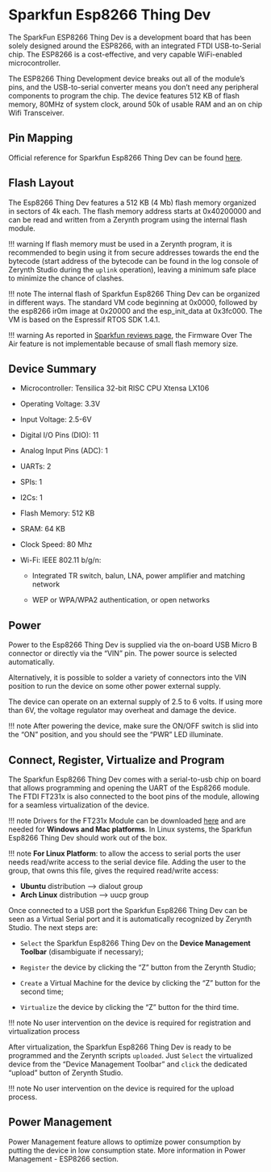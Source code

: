 # Sparkfun Esp8266 Thing Dev

The SparkFun ESP8266 Thing Dev is a development board that has been solely designed around the ESP8266, with an integrated FTDI USB-to-Serial chip. The ESP8266 is a cost-effective, and very capable WiFi-enabled microcontroller.

The ESP8266 Thing Development device breaks out all of the module’s pins, and the USB-to-serial converter means you don’t need any peripheral components to program the chip. The device features 512 KB of flash memory, 80MHz of system clock, around 50k of usable RAM and an on chip Wifi Transceiver.

## Pin Mapping

Official reference for Sparkfun Esp8266 Thing Dev can be found [here](https://www.sparkfun.com/products/13711).

## Flash Layout

The Esp8266 Thing Dev features a 512 KB (4 Mb) flash memory organized in sectors of 4k each. The flash memory address starts at 0x40200000 and can be read and written from a Zerynth program using the internal flash module.

!!! warning
	If flash memory must be used in a Zerynth program, it is recommended to begin using it from secure addresses towards the end the bytecode (start address of the bytecode can be found in the log console of Zerynth Studio during the ```uplink``` operation), leaving a minimum safe place to minimize the chance of clashes.

!!! note
	The internal flash of Sparkfun Esp8266 Thing Dev can be organized in different ways. The standard VM code beginning at 0x0000, followed by the esp8266 ir0m image at 0x20000 and the esp_init_data at 0x3fc000. The VM is based on the Espressif RTOS SDK 1.4.1.

!!! warning
	As reported in [Sparkfun reviews page](https://www.sparkfun.com/products/13711#product-review-4014), the Firmware Over The Air feature is not implementable because of small flash memory size.

## Device Summary


* Microcontroller: Tensilica 32-bit RISC CPU Xtensa LX106


* Operating Voltage: 3.3V


* Input Voltage: 2.5-6V


* Digital I/O Pins (DIO): 11


* Analog Input Pins (ADC): 1


* UARTs: 2


* SPIs: 1


* I2Cs: 1


* Flash Memory: 512 KB


* SRAM: 64 KB


* Clock Speed: 80 Mhz


* Wi-Fi: IEEE 802.11 b/g/n:


    * Integrated TR switch, balun, LNA, power amplifier and matching network


    * WEP or WPA/WPA2 authentication, or open networks

## Power

Power to the Esp8266 Thing Dev is supplied via the on-board USB Micro B connector or directly via the “VIN” pin. The power source is selected automatically.

Alternatively, it is possible to solder a variety of connectors into the VIN position to run the device on some other power external supply.

The device can operate on an external supply of 2.5 to 6 volts. If using more than 6V, the voltage regulator may overheat and damage the device.

!!! note
	After powering the device, make sure the ON/OFF switch is slid into the “ON” position, and you should see the “PWR” LED illuminate.

## Connect, Register, Virtualize and Program

The Sparkfun Esp8266 Thing Dev comes with a serial-to-usb chip on board that allows programming and opening the UART of the Esp8266 module. The FTDI FT231x is also connected to the boot pins of the module, allowing for a seamless virtualization of the device.

!!! note
	Drivers for the FT231x Module can be downloaded [here](http://www.ftdichip.com/Drivers/VCP.htm) and are needed for **Windows and Mac platforms**. In Linux systems, the Sparkfun Esp8266 Thing Dev should work out of the box.

!!! note
	**For Linux Platform**: to allow the access to serial ports the user needs read/write access to the serial device file. Adding the user to the group, that owns this file, gives the required read/write access:
* **Ubuntu** distribution –> dialout group
* **Arch Linux** distribution –> uucp group

Once connected to a USB port the Sparkfun Esp8266 Thing Dev can be seen as a Virtual Serial port and it is automatically recognized by Zerynth Studio. The next steps are:


* ```Select``` the Sparkfun Esp8266 Thing Dev on the **Device Management Toolbar** (disambiguate if necessary);


* ```Register``` the device by clicking the “Z” button from the Zerynth Studio;


* ```Create``` a Virtual Machine for the device by clicking the “Z” button for the second time;


* ```Virtualize``` the device by clicking the “Z” button for the third time.

!!! note
	No user intervention on the device is required for registration and virtualization process

After virtualization, the Sparkfun Esp8266 Thing Dev is ready to be programmed and the  Zerynth scripts ```uploaded```. Just ```Select``` the virtualized device from the “Device Management Toolbar” and ```click``` the dedicated “upload” button of Zerynth Studio.

!!! note
	No user intervention on the device is required for the upload process.

## Power Management

Power Management feature allows to optimize power consumption by putting the device in low consumption state. More information in Power Management - ESP8266 section.
<!--stackedit_data:
eyJoaXN0b3J5IjpbODc1ODExMDI0XX0=
-->